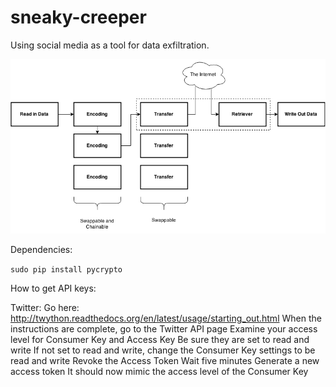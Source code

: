 # sneaky-creeper
Using social media as a tool for data exfiltration.

![diagram](sneaky_creeper_diagram.png)


Dependencies:

`sudo pip install pycrypto`

How to get API keys:

Twitter:
Go here: http://twython.readthedocs.org/en/latest/usage/starting_out.html 
When the instructions are complete, go to the Twitter API page
Examine your access level for Consumer Key and Access Key
Be sure they are set to read and write
If not set to read and write, change the Consumer Key settings to be read and write
Revoke the Access Token
Wait five minutes
Generate a new access token
It should now mimic the access level of the Consumer Key
